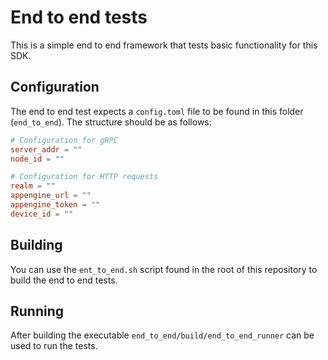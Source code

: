 <!--
Copyright 2025 SECO Mind Srl

SPDX-License-Identifier: Apache-2.0
-->

# End to end tests

This is a simple end to end framework that tests basic functionality for this SDK.

## Configuration

The end to end test expects a `config.toml` file to be found in this folder (`end_to_end`).
The structure should be as follows:
```toml
# Configuration for gRPC
server_addr = ""
node_id = ""

# Configuration for HTTP requests
realm = ""
appengine_url = ""
appengine_token = ""
device_id = ""
```

## Building

You can use the `ent_to_end.sh` script found in the root of this repository to build the end to
end tests.

## Running

After building the executable `end_to_end/build/end_to_end_runner` can be used to run the tests.
